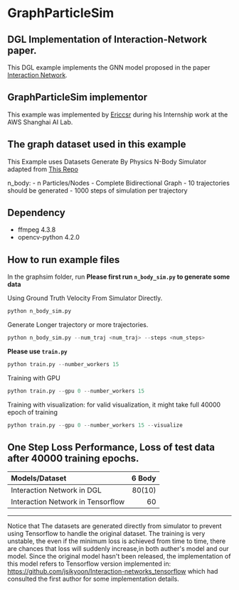 # GraphParticleSim
## DGL Implementation of Interaction-Network paper.

This DGL example implements the GNN model proposed in the paper [Interaction Network](https://arxiv.org/abs/1612.00222.pdf). 

GraphParticleSim implementor
----------------------
This example was implemented by [Ericcsr](https://github.com/Ericcsr) during his Internship work at the AWS Shanghai AI Lab.

The graph dataset used in this example 
---------------------------------------
This Example uses Datasets Generate By Physics N-Body Simulator adapted from [This Repo](https://github.com/jsikyoon/Interaction-networks_tensorflow)

n_body:
    - n Particles/Nodes
    - Complete Bidirectional Graph
    - 10 trajectories should be generated
    - 1000 steps of simulation per trajectory

Dependency
--------------------------------
- ffmpeg 4.3.8
- opencv-python 4.2.0

How to run example files
--------------------------------
In the graphsim folder, run
**Please first run `n_body_sim.py` to generate some data**

Using Ground Truth Velocity From Simulator Directly.

```python
python n_body_sim.py
```

Generate Longer trajectory or more trajectories.

```python
python n_body_sim.py --num_traj <num_traj> --steps <num_steps>
```

**Please use `train.py`**


```python
python train.py --number_workers 15
```

Training with GPU
```python
python train.py --gpu 0 --number_workers 15
```

Training with visualization: for valid visualization, it might take full 40000 epoch of training
```python
python train.py --gpu 0 --number_workers 15 --visualize
```

One Step Loss Performance, Loss of test data after 40000 training epochs.
-------------------------
| Models/Dataset | 6 Body |
| :-------------- | -----: |
| Interaction Network in DGL | 80(10) |
| Interaction Network in Tensorflow | 60 |

-------------------------
Notice that The datasets are generated directly from simulator to prevent using Tensorflow to handle the original dataset. The training is very unstable, the even if the minimum loss is achieved from time to time, there are chances that loss will suddenly increase,in both auther's model and our model. Since the original model hasn't been released, the implementation of this model refers to Tensorflow version implemented in: https://github.com/jsikyoon/Interaction-networks_tensorflow which had consulted the first author for some implementation details.

